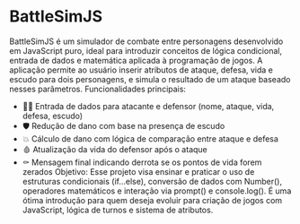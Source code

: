 # BattleSimJS
BattleSimJS é um simulador de combate entre personagens desenvolvido em JavaScript puro, ideal para introduzir conceitos de lógica condicional, entrada de dados e matemática aplicada à programação de jogos. A aplicação permite ao usuário inserir atributos de ataque, defesa, vida e escudo para dois personagens, e simula o resultado de um ataque baseado nesses parâmetros.
Funcionalidades principais:
- 🧙‍♂️ Entrada de dados para atacante e defensor (nome, ataque, vida, defesa, escudo)
- 🛡️ Redução de dano com base na presença de escudo
- 💥 Cálculo de dano com lógica de comparação entre ataque e defesa
- 🩸 Atualização da vida do defensor após o ataque
- ⚰️ Mensagem final indicando derrota se os pontos de vida forem zerados
Objetivo:
Esse projeto visa ensinar e praticar o uso de estruturas condicionais (if...else), conversão de dados com Number(), operadores matemáticos e interação via prompt() e console.log(). É uma ótima introdução para quem deseja evoluir para criação de jogos com JavaScript, lógica de turnos e sistema de atributos.
